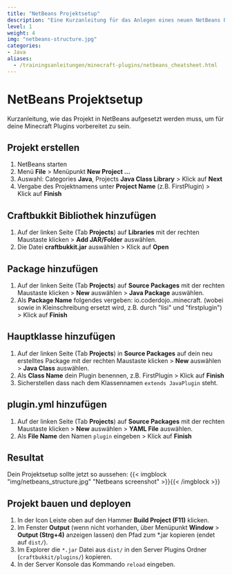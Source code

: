 ```yaml
---
title: "NetBeans Projektsetup"
description: "Eine Kurzanleitung für das Anlegen eines neuen NetBeans Projekts"
level: 1
weight: 4
img: "netbeans-structure.jpg"
categories:
- Java
aliases:
  - /trainingsanleitungen/minecraft-plugins/netbeans_cheatsheet.html
---
```


# NetBeans Projektsetup

Kurzanleitung, wie das Projekt in NetBeans aufgesetzt werden muss, um für deine Minecraft Plugins vorbereitet zu sein.

## Projekt erstellen

1. NetBeans starten
1. Menü **File** > Menüpunkt **New Project ...**
1. Auswahl: Categories **Java**, Projects **Java Class Library** > Klick auf **Next**
1. Vergabe des Projektnamens unter **Project Name** (z.B. FirstPlugin) > Klick auf **Finish**

## Craftbukkit Bibliothek hinzufügen

1. Auf der linken Seite (Tab **Projects**) auf **Libraries** mit der rechten Maustaste klicken > **Add JAR/Folder** auswählen.
1. Die Datei **craftbukkit.jar** auswählen > Klick auf **Open**

## Package hinzufügen

1. Auf der linken Seite (Tab **Projects**) auf **Source Packages** mit der rechten Maustaste klicken > **New** auswählen > **Java Package** auswählen.
1. Als **Package Name** folgendes vergeben: io.coderdojo.<deinName>.minecraft.<pluginName> (wobei <deinName> sowie <pluginName> in Kleinschreibung ersetzt wird, z.B. durch "lisi" und "firstplugin") > Klick auf **Finish**

## Hauptklasse hinzufügen
1. Auf der linken Seite (Tab **Projects**) in **Source Packages** auf dein neu erstelltes Package mit der rechten Maustaste klicken > **New** auswählen > **Java Class** auswählen.
1. Als **Class Name** dein Plugin benennen, z.B. FirstPlugin > Klick auf **Finish**
1. Sicherstellen dass nach dem Klassennamen `extends JavaPlugin` steht.

##  plugin.yml hinzufügen
1. Auf der linken Seite (Tab **Projects**) auf **Source Packages** mit der rechten Maustaste klicken > **New** auswählen > **YAML File** auswählen.
1. Als **File Name** den Namen `plugin` eingeben > Klick auf **Finish**

##  Resultat
Dein Projektsetup sollte jetzt so aussehen:
{{< imgblock "img/netbeans_structure.jpg" "Netbeans screenshot" >}}{{< /imgblock >}}

##  Projekt bauen und deployen
1. In der Icon Leiste oben auf den Hammer **Build Project (F11)** klicken.
1. Im Fenster **Output** (wenn nicht vorhanden, über Menüpunkt **Window** > **Output (Strg+4)** anzeigen lassen) den Pfad zum *.jar kopieren (endet auf `dist/`).
1. Im Explorer die `*.jar` Datei aus `dist/` in den Server Plugins Ordner (`craftbukkit/plugins/`) kopieren.
1. In der Server Konsole das Kommando `reload` eingeben.

